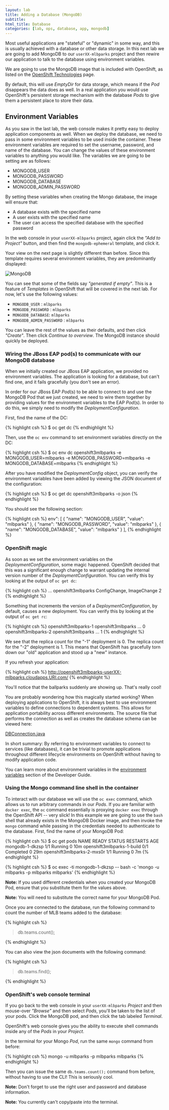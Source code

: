 ```yaml
---
layout: lab
title: Adding a Database (MongoDB)
subtitle:
html_title: Database
categories: [lab, ops, database, app, mongodb]
---
```


Most useful applications are "stateful" or "dynamic" in some way, and this is
usually achieved with a database or other data storage. In this next lab we are
going to add MongoDB to our `userXX-mlbparks` project and then rewire our
application to talk to the database using environment variables.

We are going to use the MongoDB image that is included with OpenShift, as listed
on the [OpenShift
Technologies](https://enterprise.openshift.com/features/#technologies) page.

By default, this will use *EmptyDir* for data storage, which means if the *Pod*
disappears the data does as well. In a real application you would use
OpenShift's persistent storage mechanism with the database *Pods* to give them a
persistent place to store their data.

## Environment Variables

As you saw in the last lab, the web console makes it pretty easy to deploy
application components as well. When we deploy the database, we need to pass in
some environment variables to be used inside the container. These environment
variables are required to set the username, password, and name of the database.
You can change the values of these environment variables to anything you would
like.  The variables we are going to be setting are as follows:

- MONGODB_USER
- MONGODB_PASSWORD
- MONGODB_DATABASE
- MONGODB_ADMIN_PASSWORD

By setting these variables when creating the Mongo database, the image will
ensure that:

- A database exists with the specified name
- A user exists with the specified name
- The user can access the specified database with the specified password

In the web console in your `userXX-mlbparks` project, again click the *"Add to
Project"* button, and then find the `mongodb-ephemeral` template, and click it.

Your view on the next page is slightly different than before. Since this
template requires several environment variables, they are predominantly
displayed:

![MongoDB](http://training.runcloudrun.com/images/roadshow/mongodb-template.png)

You can see that some of the fields say *"generated if empty"*. This is a
feature of *Templates* in OpenShift that will be covered in the next lab. For
now, let's use the following values:

* `MONGODB_USER` : `mlbparks`
* `MONGODB_PASSWORD` : `mlbparks`
* `MONGODB_DATABASE`: `mlbparks`
* `MONGODB_ADMIN_PASSWORD` : `mlbparks`

You can leave the rest of the values as their defaults, and then click
*"Create"*. Then click *Continue to overview*. The MongoDB instance should
quickly be deployed.

### Wiring the JBoss EAP pod(s) to communicate with our MongoDB database

When we initially created our JBoss EAP application, we provided no environment
variables. The application is looking for a database, but can't find one, and it
fails gracefully (you don't see an error).

In order for our JBoss EAP *Pod*(s) to be able to connect to and use the MongoDB
Pod that we just created, we need to wire them together by providing values for
the environment variables to the EAP *Pod*(s).  In order to do this, we simply
need to modify the *DeploymentConfiguration*.

First, find the name of the DC:

{% highlight csh %}
$ oc get dc
{% endhighlight %}

Then, use the `oc env` command to set environment variables directly on the DC:

{% highlight csh %}
$ oc env dc openshift3mlbparks -e MONGODB_USER=mlbparks -e MONGODB_PASSWORD=mlbparks -e MONGODB_DATABASE=mlbparks
{% endhighlight %}

After you have modified the *DeploymentConfig* object, you can verify the environment variables have been added by viewing the JSON document of the configuration:

{% highlight csh %}
$ oc get dc openshift3mlbparks -o json
{% endhighlight %}

You should see the following section:

{% highlight csh %}
env": [
	{
		"name": "MONGODB_USER",
		"value": "mlbparks"
	},
	{
		"name": "MONGODB_PASSWORD",
		"value": "mlbparks"
	},
	{
		"name": "MONGODB_DATABASE",
		"value": "mlbparks"
	}
],
{% endhighlight %}

### OpenShift magic

As soon as we set the environment variables on the *DeploymentConfiguration*, some
magic happened. OpenShift decided that this was a significant enough change to
warrant updating the internal version number of the *DeploymentConfiguration*. You
can verify this by looking at the output of `oc get dc`:

{% highlight csh %}
...
openshift3mlbparks   ConfigChange, ImageChange   2
{% endhighlight %}

Something that increments the version of a *DeploymentConfiguration*, by default,
causes a new deployment. You can verify this by looking at the output of `oc get
rc`:

{% highlight csh %}
openshift3mlbparks-1   openshift3mlbparks ... 0
openshift3mlbparks-2   openshift3mlbparks ... 1
{% endhighlight %}

We see that the replica count for the "-1" deployment is 0. The replica count
for the "-2" deployment is 1. This means that OpenShift has gracefully torn down
our "old" application and stood up a "new" instance.

If you refresh your application:

{% highlight csh %}
http://openshift3mlbparks-userXX-mlbparks.cloudapps.URI.com/
{% endhighlight %}

You'll notice that the ballparks suddenly are showing up. That's really cool!

You are probably wondering how this magically started working?  When deploying
applications to OpenShift, it is always best to use environment variables to
define connections to dependent systems.  This allows for application
portability across different environments.  The source file that performs the
connection as well as creates the database schema can be viewed here:

[DBConnection.java](https://github.com/gshipley/openshift3mlbparks/blob/master/src/main/java/org/openshift/mlbparks/mongo/DBConnection.java)

In short summary: By referring to environment variables to connect to services
(like databases), it can be trivial to promote applications throughout different
lifecycle environments on OpenShift without having to modify application code.

You can learn more about environment variables in the [environment
variables](https://docs.openshift.com/enterprise/3.1/dev_guide/environment_variables.html)
section of the Developer Guide.

### Using the Mongo command line shell in the container

To interact with our database we will use the `oc exec` command, which allows us
to run arbitrary commands in our *Pods*. If you are familiar with `docker exec`,
the `oc` command essentially is proxying `docker exec` through the OpenShift API
-- very slick! In this example we are going to use the `bash` shell that already
exists in the MongoDB Docker image, and then invoke the `mongo` command while
passing in the credentials needed to authenticate to the database. First, find
the name of your MongoDB Pod:

{% highlight csh %}
$ oc get pods
NAME                         READY     STATUS      RESTARTS   AGE
mongodb-1-dkzsp              1/1       Running     0          10m
openshift3mlbparks-1-build   0/1       Completed   0          29m
openshift3mlbparks-2-mxs0r   1/1       Running     0          7m
{% endhighlight %}

{% highlight csh %}
$ oc exec -ti mongodb-1-dkzsp -- bash -c 'mongo -u mlbparks -p mlbparks mlbparks'
{% endhighlight %}

**Note:** If you used different credentials when you created your MongoDB Pod,
ensure that you substitute them for the values above.

**Note:** You will need to substitute the correct name for your MongoDB Pod.

Once you are connected to the database, run the following command to count the number of MLB teams added to the database:

{% highlight csh %}
> db.teams.count();

{% endhighlight %}

You can also view the json documents with the following command:

{% highlight csh %}
> db.teams.find();

{% endhighlight %}

### OpenShift's web console terminal

If you go back to the web console in your `userXX-mlbparks` *Project* and then
mouse-over *"Browse"* and then select *Pods*, you'll be taken to the list of
your pods. Click the MongoDB pod, and then click the tab labeled *Terminal*.

OpenShift's web console gives you the ability to execute shell commands inside
any of the *Pods* in your *Project*.

In the terminal for your Mongo *Pod*, run the same `mongo` command from before:

{% highlight csh %}
mongo -u mlbparks -p mlbparks mlbparks
{% endhighlight %}

Then you can issue the same `db.teams.count();` command from before, without
having to use the CLI! This is seriously cool.

**Note:** Don't forget to use the right user and password and database
information.

**Note:** You currently can't copy/paste into the terminal.

